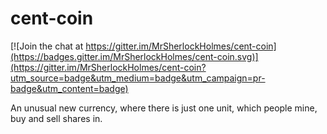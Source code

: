 # cent-coin

[![Join the chat at https://gitter.im/MrSherlockHolmes/cent-coin](https://badges.gitter.im/MrSherlockHolmes/cent-coin.svg)](https://gitter.im/MrSherlockHolmes/cent-coin?utm_source=badge&utm_medium=badge&utm_campaign=pr-badge&utm_content=badge)


An unusual new currency, where there is just one unit, which people mine, buy and sell shares in.
